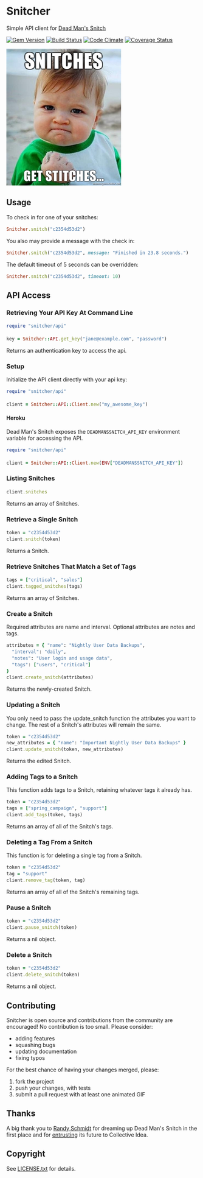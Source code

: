 # Snitcher

Simple API client for [Dead Man's Snitch](https://deadmanssnitch.com)

[![Gem Version](https://badge.fury.io/rb/snitcher.png)](http://badge.fury.io/rb/snitcher)
[![Build Status](https://travis-ci.org/deadmanssnitch/snitcher.png?branch=master)](https://travis-ci.org/deadmanssnitch/snitcher)
[![Code Climate](https://codeclimate.com/github/deadmanssnitch/snitcher.png)](https://codeclimate.com/github/deadmanssnitch/snitcher)
[![Coverage Status](https://coveralls.io/repos/deadmanssnitch/snitcher/badge.png)](https://coveralls.io/r/deadmanssnitch/snitcher)

![Snitches get Stitches](doc/get_them_stitches.jpg)

## Usage

To check in for one of your snitches:

```ruby
Snitcher.snitch("c2354d53d2")
```

You also may provide a message with the check in:

```ruby
Snitcher.snitch("c2354d53d2", message: "Finished in 23.8 seconds.")
```

The default timeout of 5 seconds can be overridden:

```ruby
Snitcher.snitch("c2354d53d2", timeout: 10)
```

## API Access

### Retrieving Your API Key At Command Line

```ruby
require "snitcher/api"

key = Snitcher::API.get_key("jane@example.com", "password")
```

Returns an authentication key to access the api.

### Setup

Initialize the API client directly with your api key:

```ruby
require "snitcher/api"

client = Snitcher::API::Client.new("my_awesome_key")
```

#### Heroku

Dead Man's Snitch exposes the `DEADMANSSNITCH_API_KEY` environment variable for
accessing the API.

```ruby
require "snitcher/api"

client = Snitcher::API::Client.new(ENV["DEADMANSSNITCH_API_KEY"])
```

### Listing Snitches

```ruby
client.snitches
```

Returns an array of Snitches.

### Retrieve a Single Snitch

```ruby
token = "c2354d53d2"
client.snitch(token)
```

Returns a Snitch.

### Retrieve Snitches That Match a Set of Tags

```ruby
tags = ["critical", "sales"]
client.tagged_snitches(tags)
```

Returns an array of Snitches.

### Create a Snitch

Required attributes are name and interval. Optional attributes are notes and
tags.

```ruby
attributes = { "name": "Nightly User Data Backups",
  "interval": "daily",
  "notes": "User login and usage data",
  "tags": ["users", "critical"]
}
client.create_snitch(attributes)
```

Returns the newly-created Snitch.

### Updating a Snitch

You only need to pass the update_snitch function the attributes you want to
change. The rest of a Snitch's attributes will remain the same.

```ruby
token = "c2354d53d2"
new_attributes = { "name": "Important Nightly User Data Backups" }
client.update_snitch(token, new_attributes)
```

Returns the edited Snitch.

### Adding Tags to a Snitch

This function adds tags to a Snitch, retaining whatever tags it already has.

```ruby
token = "c2354d53d2"
tags = ["spring_campaign", "support"]
client.add_tags(token, tags)
```

Returns an array of all of the Snitch's tags.

### Deleting a Tag From a Snitch

This function is for deleting a single tag from a Snitch.

```ruby
token = "c2354d53d2"
tag = "support"
client.remove_tag(token, tag)
```

Returns an array of all of the Snitch's remaining tags.

### Pause a Snitch

```ruby
token = "c2354d53d2"
client.pause_snitch(token)
```

Returns a nil object.

### Delete a Snitch

```ruby
token = "c2354d53d2"
client.delete_snitch(token)
```

Returns a nil object.

## Contributing

Snitcher is open source and contributions from the community are encouraged! No
contribution is too small. Please consider:

* adding features
* squashing bugs
* updating documentation
* fixing typos

For the best chance of having your changes merged, please:

1. fork the project
2. push your changes, with tests
3. submit a pull request with at least one animated GIF

## Thanks

A big thank you to [Randy Schmidt](https://github.com/r38y) for dreaming up
Dead Man's Snitch in the first place and for
[entrusting](http://r38y.com/dead-mans-snitch-sold) its future to Collective
Idea.

## Copyright

See [LICENSE.txt](LICENSE.txt) for details.
